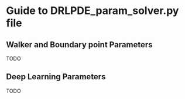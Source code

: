 # Guide to DRLPDE_param_solver.py file

## Walker and Boundary point Parameters

TODO

## Deep Learning Parameters

TODO